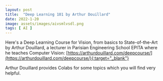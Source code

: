 ```yaml
---
layout: post
title:  "Deep Learning 101 by Arthur Douillard"
date: 2022-1-20
image: assets/images/aivsmlvsdl.png
tags: [ AI ]
---
```


Here's a Deep Learning Course for Vision, from basics to State-of-the-Art by Arthur Douillard, a lecturer in Parisian Engineering School EPITA where he teaches Computer Vision:
[https://arthurdouillard.com/deepcourse/](https://arthurdouillard.com/deepcourse/){:target="_blank"}

Arthur Douillard provides Colabs for some topics which you will find very helpful.